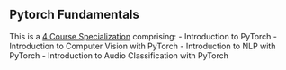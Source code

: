 ## Pytorch Fundamentals
This is a [4 Course Specialization](https://docs.microsoft.com/en-us/learn/paths/pytorch-fundamentals/?source=learn) comprising:
    - Introduction to PyTorch
    - Introduction to Computer Vision with PyTorch
    - Introduction to NLP with PyTorch
    - Introduction to Audio Classification with PyTorch
